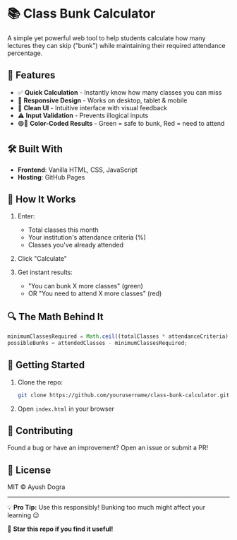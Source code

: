 # 📚 Class Bunk Calculator  

A simple yet powerful web tool to help students calculate how many lectures they can skip ("bunk") while maintaining their required attendance percentage.  

## 🚀 Features  

- ✅ **Quick Calculation** - Instantly know how many classes you can miss  
- 📱 **Responsive Design** - Works on desktop, tablet & mobile  
- 🎨 **Clean UI** - Intuitive interface with visual feedback  
- ⚠️ **Input Validation** - Prevents illogical inputs  
- 🟢🔴 **Color-Coded Results** - Green = safe to bunk, Red = need to attend  

## 🛠️ Built With  

- **Frontend**: Vanilla HTML, CSS, JavaScript  
- **Hosting**: GitHub Pages  


## 📖 How It Works  

1. Enter:  
   - Total classes this month  
   - Your institution's attendance criteria (%)  
   - Classes you've already attended  

2. Click "Calculate"  

3. Get instant results:  
   - "You can bunk X more classes" (green)  
   - OR "You need to attend X more classes" (red)  

## 🔍 The Math Behind It  

```javascript
minimumClassesRequired = Math.ceil((totalClasses * attendanceCriteria) / 100);
possibleBunks = attendedClasses - minimumClassesRequired;
```

## 🚀 Getting Started  

1. Clone the repo:  
   ```bash
   git clone https://github.com/yourusername/class-bunk-calculator.git
   ```

2. Open `index.html` in your browser  

## 🤝 Contributing  

Found a bug or have an improvement? Open an issue or submit a PR!  

## 📜 License  

MIT © Ayush Dogra 

---  

💡 **Pro Tip:** Use this responsibly! Bunking too much might affect your learning 😉  

🌟 **Star this repo if you find it useful!**  
